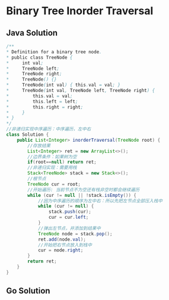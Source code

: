 <!--
 * @Author: Nettor
 * @Date: 2020-06-08 17:30:56
 * @LastEditors: Nettor
 * @LastEditTime: 2020-06-08 19:54:26
 * @Description: file content
-->

# Binary Tree Inorder Traversal

## Java Solution

```java
/**
* Definition for a binary tree node.
* public class TreeNode {
*     int val;
*     TreeNode left;
*     TreeNode right;
*     TreeNode() {}
*     TreeNode(int val) { this.val = val; }
*     TreeNode(int val, TreeNode left, TreeNode right) {
*         this.val = val;
*         this.left = left;
*         this.right = right;
*     }
* }
*/
//非递归实现中序遍历：中序遍历，左中右
class Solution {
    public List<Integer> inorderTraversal(TreeNode root) {
        //存放结果
        List<Integer> ret = new ArrayList<>();
        //边界条件：如果树为空
        if(root==null) return ret;
        //非递归实现：需要用栈
        Stack<TreeNode> stack = new Stack<>();
        //根节点
        TreeNode cur = root;
        //开始遍历: 当前节点不为空还有栈非空时都会继续遍历
        while (cur != null || !stack.isEmpty()) {
            //因为中序遍历的顺序为左中右：所以先把左节点全部压入栈中
            while (cur != null) {
                stack.push(cur);
                cur = cur.left;
            }
            //弹出左节点，并添加到结果中
            TreeNode node = stack.pop();
            ret.add(node.val);
            //开始把右节点放入到栈中
            cur = node.right;
        }
        return ret;
    }
}
```

## Go Solution
